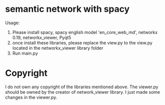 # semantic network with spacy

Usage:

1. Please install spacy, spacy english model 'en_core_web_md', networkx 0.19, networkx_viewer, Pyqt5
2. once install these libraries, please replace the view.py to the view.py located in the networkx_viewer library folder
3. Run main.py

# Copyright
I do not own any copyright of the libraries mentioned above. The viewer.py should be owned by the creator of network_viewer library. I just made some changes in the viewer.py.

